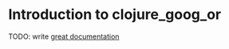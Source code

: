 # Introduction to clojure_goog_or

TODO: write [great documentation](http://jacobian.org/writing/what-to-write/)
